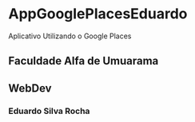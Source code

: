 # AppGooglePlacesEduardo
Aplicativo Utilizando o Google Places

## Faculdade Alfa de Umuarama
## WebDev

### Eduardo Silva Rocha
